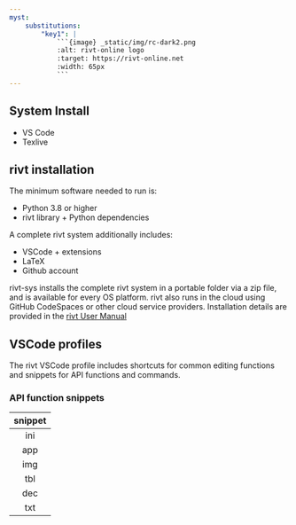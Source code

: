 ```yaml
---
myst:
    substitutions:
        "key1": |
            ```{image} _static/img/rc-dark2.png
            :alt: rivt-online logo
            :target: https://rivt-online.net
            :width: 65px
            ```
---
```


## **System Install** 

- VS Code
- Texlive 

## rivt installation

The minimum software needed to run is:

- Python 3.8 or higher 
- rivt library + Python dependencies

A complete rivt system additionally includes:

- VSCode + extensions 
- LaTeX 
- Github account

rivt-sys installs the complete rivt system in a portable folder via a zip file,
and is available for every OS platform. rivt also runs in the cloud using
GitHub CodeSpaces or other cloud service providers. Installation details are
provided in the [rivt User Manual](https://www.rivt-sys.net>)


## VSCode profiles

The rivt VSCode profile includes shortcuts for common editing functions and
snippets for API functions and commands.


### API function snippets


| **snippet**
| :---------:
|     ini    
|     app    
|     img    
|     tbl    
|     dec    
|     txt   







 



